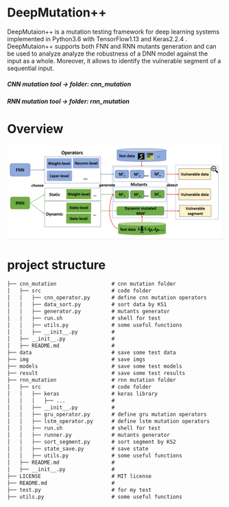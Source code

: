 # DeepMutation++

DeepMutaion++ is a mutation testing framework for deep learning systems implemented in Python3.6 with TensorFlow1.13 and Keras2.2.4 . 
DeepMutaion++ supports both FNN and RNN mutants generation and can be used to analyze analyze the robustness of a DNN model against the input as a whole. Moreover, it allows to identify the vulnerable segment of a sequential input.

##### CNN mutation tool -> folder: cnn_mutation
##### RNN mutation tool -> folder: rnn_mutation

# Overview
![alt text](img/overview.jpg)


# project structure
```
├── cnn_mutation                  # cnn mutation folder
│   ├── src                       # code folder
│   │   ├── cnn_operator.py       # define cnn mutation operators
│   │   ├── data_sort.py          # sort data by KS1
│   │   ├── generator.py          # mutants generator
│   │   ├── run.sh                # shell for test
│   │   ├── utils.py              # some useful functions
│   │   ├── __init__.py           # 
│   ├── __init__.py               #
│   ├── README.md                 # 
├── data                          # save some test data
├── img                           # save imgs
├── models                        # save some test models
├── result                        # save some test results
├── rnn_mutation                  # rnn mutation folder
│   ├── src                       # code folder
│   │   ├── keras                 # keras library
│   │   │   ├── ...               #
│   │   ├── __init__.py           #
│   │   ├── gru_operator.py       # define gru mutation operators
│   │   ├── lstm_operator.py      # define lstm mutation operators
│   │   ├── run.sh                # shell for test
│   │   ├── runner.py             # mutants generator
│   │   ├── sort_segment.py       # sort segment by KS2
│   │   ├── state_save.py         # save state
│   │   ├── utils.py              # some useful functions
│   ├── README.md                 #
│   ├── __init__.py               #
├── LICENSE                       # MIT license
├── README.md                     #
├── test.py                       # for my test
├── utils.py                      # some useful functions
```
